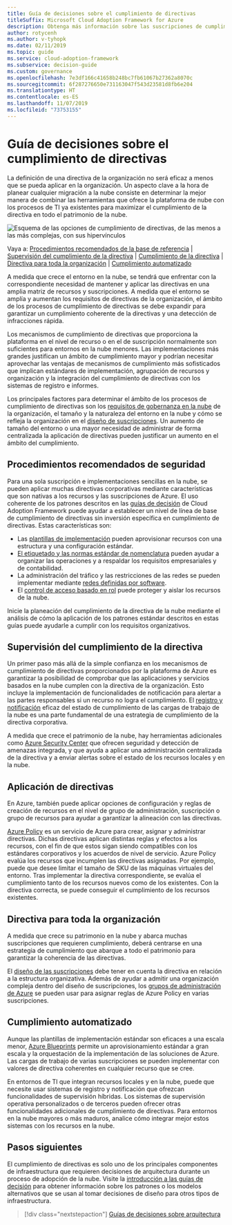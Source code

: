 ```yaml
---
title: Guía de decisiones sobre el cumplimiento de directivas
titleSuffix: Microsoft Cloud Adoption Framework for Azure
description: Obtenga más información sobre las suscripciones de cumplimiento de directivas como prioridad de diseño principal en las migraciones de Azure.
author: rotycenh
ms.author: v-tyhopk
ms.date: 02/11/2019
ms.topic: guide
ms.service: cloud-adoption-framework
ms.subservice: decision-guide
ms.custom: governance
ms.openlocfilehash: 7e3df166c41658b248bc7fb61067b27362a8070c
ms.sourcegitcommit: 6f287276650e731163047f543d23581d8fb6e204
ms.translationtype: HT
ms.contentlocale: es-ES
ms.lasthandoff: 11/07/2019
ms.locfileid: "73753155"
---
```

# <a name="policy-enforcement-decision-guide"></a>Guía de decisiones sobre el cumplimiento de directivas

La definición de una directiva de la organización no será eficaz a menos que se pueda aplicar en la organización. Un aspecto clave a la hora de planear cualquier migración a la nube consiste en determinar la mejor manera de combinar las herramientas que ofrece la plataforma de nube con los procesos de TI ya existentes para maximizar el cumplimiento de la directiva en todo el patrimonio de la nube.

![Esquema de las opciones de cumplimiento de directivas, de las menos a las más complejas, con sus hipervínculos](../../_images/decision-guides/decision-guide-policy-enforcement.png)

Vaya a: [Procedimientos recomendados de la base de referencia](#baseline-best-practices) | [Supervisión del cumplimiento de la directiva](#policy-compliance-monitoring) | [Cumplimiento de la directiva](#policy-enforcement) | [Directiva para toda la organización](#cross-organization-policy) | [Cumplimiento automatizado](#automated-enforcement)

A medida que crece el entorno en la nube, se tendrá que enfrentar con la correspondiente necesidad de mantener y aplicar las directivas en una amplia matriz de recursos y suscripciones. A medida que el entorno se amplía y aumentan los requisitos de directivas de la organización, el ámbito de los procesos de cumplimiento de directivas se debe expandir para garantizar un cumplimiento coherente de la directivas y una detección de infracciones rápida.

Los mecanismos de cumplimiento de directivas que proporciona la plataforma en el nivel de recurso o en el de suscripción normalmente son suficientes para entornos en la nube menores. Las implementaciones más grandes justifican un ámbito de cumplimiento mayor y podrían necesitar aprovechar las ventajas de mecanismos de cumplimiento más sofisticados que implican estándares de implementación, agrupación de recursos y organización y la integración del cumplimiento de directivas con los sistemas de registro e informes.

Los principales factores para determinar el ámbito de los procesos de cumplimiento de directivas son los [requisitos de gobernanza en la nube](../../govern/index.md) de la organización, el tamaño y la naturaleza del entorno en la nube y cómo se refleja la organización en el [diseño de suscripciones](../subscriptions/index.md). Un aumento de tamaño del entorno o una mayor necesidad de administrar de forma centralizada la aplicación de directivas pueden justificar un aumento en el ámbito del cumplimiento.

## <a name="baseline-best-practices"></a>Procedimientos recomendados de seguridad

Para una sola suscripción e implementaciones sencillas en la nube, se pueden aplicar muchas directivas corporativas mediante características que son nativas a los recursos y las suscripciones de Azure. El uso coherente de los patrones descritos en las [guías de decisión](../index.md) de Cloud Adoption Framework puede ayudar a establecer un nivel de línea de base de cumplimiento de directivas sin inversión específica en cumplimiento de directivas. Estas características son:

- Las [plantillas de implementación](../resource-consistency/index.md) pueden aprovisionar recursos con una estructura y una configuración estándar.
- [El etiquetado y las normas estándar de nomenclatura](../resource-tagging/index.md) pueden ayudar a organizar las operaciones y a respaldar los requisitos empresariales y de contabilidad.
- La administración del tráfico y las restricciones de las redes se pueden implementar mediante [redes definidas por software](../software-defined-network/index.md).
- El [control de acceso basado en rol](../identity/index.md) puede proteger y aislar los recursos de la nube.

Inicie la planeación del cumplimiento de la directiva de la nube mediante el análisis de cómo la aplicación de los patrones estándar descritos en estas guías puede ayudarle a cumplir con los requisitos organizativos.

## <a name="policy-compliance-monitoring"></a>Supervisión del cumplimiento de la directiva

Un primer paso más allá de la simple confianza en los mecanismos de cumplimiento de directivas proporcionados por la plataforma de Azure es garantizar la posibilidad de comprobar que las aplicaciones y servicios basados en la nube cumplen con la directiva de la organización. Esto incluye la implementación de funcionalidades de notificación para alertar a las partes responsables si un recurso no logra el cumplimiento. El [registro y notificación](../logging-and-reporting/index.md) eficaz del estado de cumplimiento de las cargas de trabajo de la nube es una parte fundamental de una estrategia de cumplimiento de la directiva corporativa.

A medida que crece el patrimonio de la nube, hay herramientas adicionales como [Azure Security Center](https://docs.microsoft.com/azure/security-center) que ofrecen seguridad y detección de amenazas integrada, y que ayuda a aplicar una administración centralizada de la directiva y a enviar alertas sobre el estado de los recursos locales y en la nube.

## <a name="policy-enforcement"></a>Aplicación de directivas

En Azure, también puede aplicar opciones de configuración y reglas de creación de recursos en el nivel de grupo de administración, suscripción o grupo de recursos para ayudar a garantizar la alineación con las directivas.

[Azure Policy](https://docs.microsoft.com/azure/governance/policy/overview) es un servicio de Azure para crear, asignar y administrar directivas. Dichas directivas aplican distintas reglas y efectos a los recursos, con el fin de que estos sigan siendo compatibles con los estándares corporativos y los acuerdos de nivel de servicio. Azure Policy evalúa los recursos que incumplen las directivas asignadas. Por ejemplo, puede que desee limitar el tamaño de SKU de las máquinas virtuales del entorno. Tras implementar la directiva correspondiente, se evalúa el cumplimiento tanto de los recursos nuevos como de los existentes. Con la directiva correcta, se puede conseguir el cumplimiento de los recursos existentes.

## <a name="cross-organization-policy"></a>Directiva para toda la organización

A medida que crece su patrimonio en la nube y abarca muchas suscripciones que requieren cumplimiento, deberá centrarse en una estrategia de cumplimiento que abarque a todo el patrimonio para garantizar la coherencia de las directivas.

El [diseño de las suscripciones](../subscriptions/index.md) debe tener en cuenta la directiva en relación a la estructura organizativa. Además de ayudar a admitir una organización compleja dentro del diseño de suscripciones, los [grupos de administración de Azure](../../ready/azure-best-practices/scaling-subscriptions.md#manage-multiple-subscriptions) se pueden usar para asignar reglas de Azure Policy en varias suscripciones.

## <a name="automated-enforcement"></a>Cumplimiento automatizado

Aunque las plantillas de implementación estándar son eficaces a una escala menor, [Azure Blueprints](https://docs.microsoft.com/azure/governance/blueprints/overview) permite un aprovisionamiento estándar a gran escala y la orquestación de la implementación de las soluciones de Azure. Las cargas de trabajo de varias suscripciones se pueden implementar con valores de directiva coherentes en cualquier recurso que se cree.

En entornos de TI que integran recursos locales y en la nube, puede que necesite usar sistemas de registro y notificación que ofrezcan funcionalidades de supervisión híbridas. Los sistemas de supervisión operativa personalizados o de terceros pueden ofrecer otras funcionalidades adicionales de cumplimiento de directivas. Para entornos en la nube mayores o más maduros, analice cómo integrar mejor estos sistemas con los recursos en la nube.

## <a name="next-steps"></a>Pasos siguientes

El cumplimiento de directivas es solo uno de los principales componentes de infraestructura que requieren decisiones de arquitectura durante un proceso de adopción de la nube. Visite la [introducción a las guías de decisión](../index.md) para obtener información sobre los patrones o los modelos alternativos que se usan al tomar decisiones de diseño para otros tipos de infraestructura.

> [!div class="nextstepaction"]
> [Guías de decisiones sobre arquitectura](../index.md)
